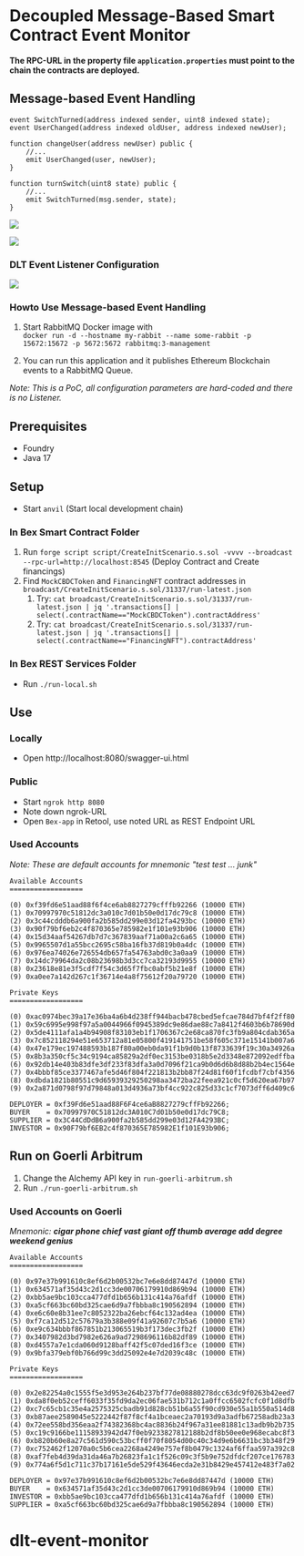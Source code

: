 # Decoupled Message-Based Smart Contract Event Monitor

**The RPC-URL in the property file `application.properties` must point to the chain the contracts are deployed.**

## Message-based Event Handling

```solidity
event SwitchTurned(address indexed sender, uint8 indexed state);
event UserChanged(address indexed oldUser, address indexed newUser);

function changeUser(address newUser) public {
    //...
    emit UserChanged(user, newUser);
}

function turnSwitch(uint8 state) public {
    //...
    emit SwitchTurned(msg.sender, state);
}
```

![](https://i.imgur.com/rLOTfEj.png)

![](https://i.imgur.com/4oOx2Ly.png)

### DLT Event Listener Configuration

![](https://i.imgur.com/pAk2lHrh.png)

### Howto Use Message-based Event Handling

1. Start RabbitMQ Docker image with   
`docker run -d --hostname my-rabbit --name some-rabbit -p 15672:15672 -p 5672:5672 rabbitmq:3-management`

2. You can run this application and it publishes Ethereum Blockchain events to a RabbitMQ Queue.

_Note: This is a PoC, all configuration parameters are hard-coded and there is no Listener._

## Prerequisites

* Foundry
* Java 17

## Setup

* Start `anvil` (Start local development chain)

### In Bex Smart Contract Folder

1. Run `forge script script/CreateInitScenario.s.sol -vvvv --broadcast --rpc-url=http://localhost:8545` (Deploy Contract and Create financings)
1. Find `MockCBDCToken` and `FinancingNFT` contract addresses in `broadcast/CreateInitScenario.s.sol/31337/run-latest.json`
    1. Try: `cat broadcast/CreateInitScenario.s.sol/31337/run-latest.json | jq '.transactions[] | select(.contractName=="MockCBDCToken").contractAddress'`
    1. Try: `cat broadcast/CreateInitScenario.s.sol/31337/run-latest.json | jq '.transactions[] | select(.contractName=="FinancingNFT").contractAddress'`

### In Bex REST Services Folder

* Run `./run-local.sh`

## Use

### Locally

* Open http://localhost:8080/swagger-ui.html

### Public

* Start `ngrok http 8080`
* Note down ngrok-URL
* Open `Bex-app` in Retool, use noted URL as REST Endpoint URL

### Used Accounts

_Note: These are default accounts for mnemonic "test test ... junk"_

```
Available Accounts
==================

(0) 0xf39fd6e51aad88f6f4ce6ab8827279cfffb92266 (10000 ETH)
(1) 0x70997970c51812dc3a010c7d01b50e0d17dc79c8 (10000 ETH)
(2) 0x3c44cdddb6a900fa2b585dd299e03d12fa4293bc (10000 ETH)
(3) 0x90f79bf6eb2c4f870365e785982e1f101e93b906 (10000 ETH)
(4) 0x15d34aaf54267db7d7c367839aaf71a00a2c6a65 (10000 ETH)
(5) 0x9965507d1a55bcc2695c58ba16fb37d819b0a4dc (10000 ETH)
(6) 0x976ea74026e726554db657fa54763abd0c3a0aa9 (10000 ETH)
(7) 0x14dc79964da2c08b23698b3d3cc7ca32193d9955 (10000 ETH)
(8) 0x23618e81e3f5cdf7f54c3d65f7fbc0abf5b21e8f (10000 ETH)
(9) 0xa0ee7a142d267c1f36714e4a8f75612f20a79720 (10000 ETH)

Private Keys
==================

(0) 0xac0974bec39a17e36ba4a6b4d238ff944bacb478cbed5efcae784d7bf4f2ff80
(1) 0x59c6995e998f97a5a0044966f0945389dc9e86dae88c7a8412f4603b6b78690d
(2) 0x5de4111afa1a4b94908f83103eb1f1706367c2e68ca870fc3fb9a804cdab365a
(3) 0x7c852118294e51e653712a81e05800f419141751be58f605c371e15141b007a6
(4) 0x47e179ec197488593b187f80a00eb0da91f1b9d0b13f8733639f19c30a34926a
(5) 0x8b3a350cf5c34c9194ca85829a2df0ec3153be0318b5e2d3348e872092edffba
(6) 0x92db14e403b83dfe3df233f83dfa3a0d7096f21ca9b0d6d6b8d88b2b4ec1564e
(7) 0x4bbbf85ce3377467afe5d46f804f221813b2bb87f24d81f60f1fcdbf7cbf4356
(8) 0xdbda1821b80551c9d65939329250298aa3472ba22feea921c0cf5d620ea67b97
(9) 0x2a871d0798f97d79848a013d4936a73bf4cc922c825d33c1cf7073dff6d409c6

DEPLOYER = 0xf39Fd6e51aad88F6F4ce6aB8827279cffFb92266;
BUYER    = 0x70997970C51812dc3A010C7d01b50e0d17dc79C8;
SUPPLIER = 0x3C44CdDdB6a900fa2b585dd299e03d12FA4293BC;
INVESTOR = 0x90F79bf6EB2c4f870365E785982E1f101E93b906;
```

## Run on Goerli Arbitrum

1. Change the Alchemy API key in `run-goerli-arbitrum.sh`
2. Run `./run-goerli-arbitrum.sh`

### Used Accounts on Goerli

_Mnemonic: **cigar phone chief vast giant off thumb average add degree weekend genius**_

```
Available Accounts
==================

(0) 0x97e37b991610c8ef6d2b00532bc7e6e8dd87447d (10000 ETH)
(1) 0x634571af35d43c2d1cc3de00706179910d869b94 (10000 ETH)
(2) 0xbb5ae9bc103cca477dfd1b656b131c414a76afdf (10000 ETH)
(3) 0xa5cf663bc60bd325cae6d9a7fbbba8c190562894 (10000 ETH)
(4) 0xe6c60e8b31ee7c8052322ba26ebcf64c132ad4ea (10000 ETH)
(5) 0xf7ca12d512c57679a3b388e09f41a92607c7b5a6 (10000 ETH)
(6) 0xe9c634bbbf867851b213065519b3f173dec3fb2f (10000 ETH)
(7) 0x3407982d3bd7982e626a9ad7298696116b82df89 (10000 ETH)
(8) 0xd4557a7e1cda060d9128baff42f5c07ded16f3ce (10000 ETH)
(9) 0x9bfa379ebf0b766d99c3dd25092e4e7d2039c48c (10000 ETH)

Private Keys
==================

(0) 0x2e82254a0c1555f5e3d953e264b237bf77de08880278dcc63dc9f0263b42eed7
(1) 0xda8f0eb52ceff6033f35fd9da2ec06fae531b712c1a0ffcc6502fcfc0f1d8dfb
(2) 0xc7c65cb1c35e4a2575325cbadb91d828cb51b6a55f90cd930e55a1b550a514d8
(3) 0xb87aee2589045e5222442f87f8cf4a1bceaec2a70193d9a3adfb67258adb23a3
(4) 0x72ee558bd356eaa2f74382368bc4ac8836b24f967a31ee81881c13adb9b2b735
(5) 0xc19c9166be11158933942d47f0eb9233827812188b2df8b50ee0e968ecabc8f3
(6) 0xb820b60e8a27c561d590c53bcff0f70f8054d00c40c34d9e6b6631bc3b348f29
(7) 0xc752462f12070a0c5b6cea2268a4249e757ef8b0479c1324af6ffaa597a392c8
(8) 0xaf7feb4d39da31da46a7b26823fa1c1f526c09c3f5b9e752dfdcf207ce176783
(9) 0x774a6f5d1c711c37b17161e5de529f43646ecda2e31b8429e457412e483f7a02

DEPLOYER = 0x97e37b991610c8ef6d2b00532bc7e6e8dd87447d (10000 ETH)
BUYER    = 0x634571af35d43c2d1cc3de00706179910d869b94 (10000 ETH)
INVESTOR = 0xbb5ae9bc103cca477dfd1b656b131c414a76afdf (10000 ETH)
SUPPLIER = 0xa5cf663bc60bd325cae6d9a7fbbba8c190562894 (10000 ETH)
```
# dlt-event-monitor
